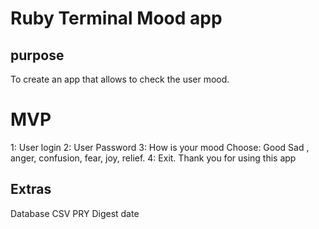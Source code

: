 # Ruby Terminal Mood app


## purpose

To create an app that allows to check the user mood.

# MVP
1: User login
2: User Password 
3: How is your mood
Choose: Good
        Sad ,
        anger,
        confusion,
        fear, 
        joy, 
        relief.
4: Exit.
Thank you for using this app

## Extras 
 Database
 CSV
 PRY
 Digest
 date
